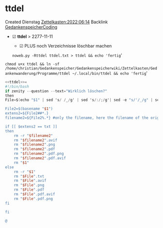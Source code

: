 # ttdel
Created Dienstag [Zettelkasten:2022:06:14]()
Backlink [GedankenspeicherCoding](../GedankenspeicherCoding.md)

* ☑ **ttdel**  >  2277-11-11
	* ☑ PLUS noch Verzeichnisse löschbar machen


  ``noweb.py -Rttdel ttdel.txt > ttdel && echo 'fertig``'

 ``chmod u+x ttdel && ln -sf /home/christian/Gedankenspeicher/Gedankenspeicherwiki/Zettelkasten/Gedankenwanderung/Programme/ttdel ~/.local/bin/ttdel && echo 'fertig``'

```awk
<<ttdel>>=
#!/bin/bash
if zenity --question --text="Wirklich löschen?"
then 
File=$(echo "$1" | sed 's/ /_/g' | sed 's/:/;/g'| sed -e "s/'/_/g" | sed 's/\"//g')

File2=$(basename "$1")
extens2=${File2##*.}
filename2=${File2%.*} #only the filename, here the filename of the original file

if [[ $extens2 == txt ]]
then
	rm -r "$filename2"
	rm "$filename2".avif
	rm "$filename2".png
	rm "$filename2".pdf
	rm "$filename2".pdf.png
	rm "$filename2".pdf.avif
	rm "$1"
else 
	rm -r "$1"
	rm "$File".txt
	rm "$File".avif
	rm "$File".png
	rm "$File".pdf
	rm "$File".pdf.avif
	rm "$File".pdf.png
fi

fi

@
```

